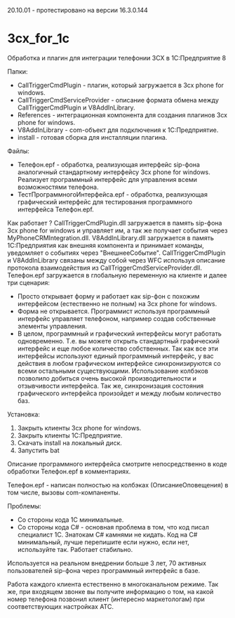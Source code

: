 20.10.01 - протестировано на версии 16.3.0.144

# 3cx_for_1c
Обработка и плагин для интеграции телефонии 3CX в 1С:Предприятие 8

Папки:
 - CallTriggerCmdPlugin - плагин, который загружается в 3cx phone for windows.
 - CallTriggerCmdServiceProvider - описание формата обмена между CallTriggerCmdPlugin и V8AddInLibrary.
 - References - интеграционная компонента для создания плагинов 3cx phone for windows.
 - V8AddInLibrary - com-объект для подключения к 1С:Предприятие.
 - install - готовая сборка для инсталляции плагина.
 
 Файлы:
 - Телефон.epf - обработка, реализующая интерфейс sip-фона аналогичный стандартному интерфейсу 3cx phone for windows. Реализует программный интерфейс для управления всеми возможностями телефона.
 - ТестПрограммногоИнтерфейса.epf - обработка, реализующая графический интерфейс для тестирования программного интерфейса Телефон.epf.

Как работает ?
 CallTriggerCmdPlugin.dll загружается в память sip-фона 3cx phone for windows и управляет им, а так же получает события через MyPhoneCRMIntegration.dll. V8AddInLibrary.dll загружается в память 1С:Предприятия как внешняя компонента и принимает команды, уведомляет о событиях через "ВнешнееСобытие". CallTriggerCmdPlugin и V8AddInLibrary связаны между собой через WFC используя описание протокола взаимодействия из CallTriggerCmdServiceProvider.dll. 
  Телефон.epf загружается в глобальную переменную на клиенте и далее три сценария:
  - Просто открывает форму и работает как sip-фон с похожим интерфейсом (естественно не полным) на 3cx phone for windows.
  - Форма не открывается. Программист используя программный интерфейс управляет телефоном, например создав собственные элементы управления.
  - В целом, программный и графический интерфейсы могут работать одновременно. Т.е. вы можете открыть стандартный графический интерфейс и еще любое количество собственных. Так как все эти интерфейсы используют единый программный интерфейс, у вас действия в любом графическом интерфейсе синхронизируются со всеми остальными существующими. Использование колбэков позволило добиться очень высокой производительности и отзывчивости интерфейса. Так же, синхронизация состояния графического интерфейса произойдет и между любым количество баз.

Установка:
 1. Закрыть клиенты 3cx phone for windows.
 2. Закрыть клиенты 1С:Предприятие.
 3. Скачать install на локальный диск.
 4. Запустить bat
 
 Описание программного интерфейса смотрите непосредственно в коде обработки Телефон.epf в комментариях. 
 
 Телефон.epf - написан полностью на колбэках (ОписаниеОповещения) в том числе, вызовы com-компаненты.
 
 Проблемы:
  - Со стороны кода 1С минимальные.
  - Со стороны кода C# - основная проблема в том, что код писал специалист 1С. Знатокам C# камнями не кидать. Код на C# минимальный, лучше перепишите если нужно, если нет, используйте так. Работает стабильно.
  
  Используется на реальном внедрении больше 3 лет, 70 активных пользователей sip-фона через программный интерфейс в базе.
  
  Работа каждого клиента естественно в многоканальном режиме. Так же, при входящем звонке вы получите информацию о том, на какой номер телефона позвонил клиент (интересно маркетологам) при соответствующих настройках АТС.
